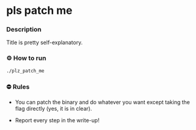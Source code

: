 # pls patch me

### Description
Title is pretty self-explanatory.

### ⚙ How to run
```bash
./plz_patch_me
```

### ⛔ Rules
- You can patch the binary and do whatever you want
except taking the flag directly (yes, it is in clear).

- Report every step in the write-up!
